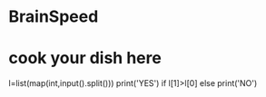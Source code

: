 # BrainSpeed
# cook your dish here

l=list(map(int,input().split()))
print('YES') if l[1]>l[0] else print('NO')
